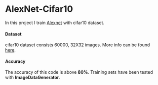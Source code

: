# AlexNet-Cifar10 

In this project I train [Alexnet](https://www.learnopencv.com/understanding-alexnet/) with cifar10 dataset.

#### Dataset 

cifar10 dataset consists 60000, 32X32 images. More info can be found [here](https://www.cs.toronto.edu/~kriz/cifar.html).
#### Accuracy

The accuracy of this code is above **80%**. Training sets have been tested with **ImageDataGenerator**.
